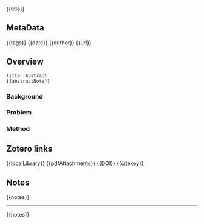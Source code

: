 {{title}}

## MetaData

{{tags}}
{{date}}
{{author}}
{{url}}

## Overview

```ad-quote
title: Abstract
{{abstractNote}}
```

### Background

### Problem

### Method

## Zotero links

{{localLibrary}}
{{pdfAttachments}}
{{DOI}}
{{citekey}}

## Notes

{{notes}}










***

{{notes}}